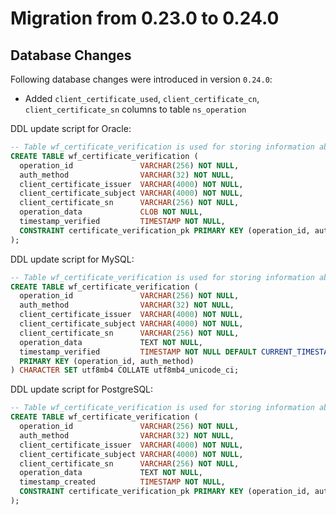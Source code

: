 # Migration from 0.23.0 to 0.24.0

## Database Changes

Following database changes were introduced in version `0.24.0`:
 
- Added `client_certificate_used`, `client_certificate_cn`, `client_certificate_sn` columns to table `ns_operation`
  
DDL update script for Oracle:
```sql
-- Table wf_certificate_verification is used for storing information about verified client TLS certificates.
CREATE TABLE wf_certificate_verification (
  operation_id               VARCHAR(256) NOT NULL,
  auth_method                VARCHAR(32) NOT NULL,
  client_certificate_issuer  VARCHAR(4000) NOT NULL,
  client_certificate_subject VARCHAR(4000) NOT NULL,
  client_certificate_sn      VARCHAR(256) NOT NULL,
  operation_data             CLOB NOT NULL,
  timestamp_verified         TIMESTAMP NOT NULL,
  CONSTRAINT certificate_verification_pk PRIMARY KEY (operation_id, auth_method)
);
```

DDL update script for MySQL:
```sql
-- Table wf_certificate_verification is used for storing information about verified client TLS certificates.
CREATE TABLE wf_certificate_verification (
  operation_id               VARCHAR(256) NOT NULL,
  auth_method                VARCHAR(32) NOT NULL,
  client_certificate_issuer  VARCHAR(4000) NOT NULL,
  client_certificate_subject VARCHAR(4000) NOT NULL,
  client_certificate_sn      VARCHAR(256) NOT NULL,
  operation_data             TEXT NOT NULL,
  timestamp_verified         TIMESTAMP NOT NULL DEFAULT CURRENT_TIMESTAMP,
  PRIMARY KEY (operation_id, auth_method)
) CHARACTER SET utf8mb4 COLLATE utf8mb4_unicode_ci;
```

DDL update script for PostgreSQL:
```sql
-- Table wf_certificate_verification is used for storing information about verified client TLS certificates.
CREATE TABLE wf_certificate_verification (
  operation_id               VARCHAR(256) NOT NULL,
  auth_method                VARCHAR(32) NOT NULL,
  client_certificate_issuer  VARCHAR(4000) NOT NULL,
  client_certificate_subject VARCHAR(4000) NOT NULL,
  client_certificate_sn      VARCHAR(256) NOT NULL,
  operation_data             TEXT NOT NULL,
  timestamp_created          TIMESTAMP NOT NULL,
  CONSTRAINT certificate_verification_pk PRIMARY KEY (operation_id, auth_method)
);
```
